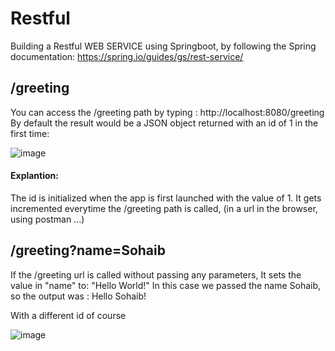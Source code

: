 # Restful
Building a Restful WEB SERVICE using Springboot, by following the Spring documentation: https://spring.io/guides/gs/rest-service/

##  /greeting
You can access the /greeting path by typing : http://localhost:8080/greeting
By default the result would be a JSON object returned with an id of 1 in the first time:



![image](https://user-images.githubusercontent.com/77130152/207837932-00ca1558-6ec8-4ba2-8792-ce2cccd0bf9b.png)

#### Explantion:
The id is initialized when the app is first launched with the value of 1.
It gets incremented everytime the /greeting path is called, (in a url in the browser, using postman ...)

##  /greeting?name=Sohaib

If the /greeting url is called without passing any parameters, It sets the value in "name" to:  "Hello World!"
In this case we passed the name Sohaib, so the output was : Hello Sohaib!

With a different id of course

![image](https://user-images.githubusercontent.com/77130152/207839632-f64beff2-d03b-4b79-a207-655785bf784f.png)
